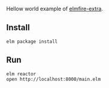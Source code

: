 Hellow world example of [elmfire-extra](https://github.com/ThomasWeiser/elmfire-extra).

## Install

```
elm package install
```

## Run

```
elm reactor
open http://localhost:8000/main.elm
```